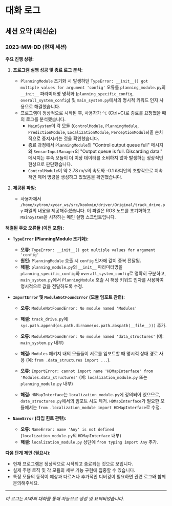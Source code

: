 # 대화 로그

## 세션 요약 (최신순)

### 2023-MM-DD (현재 세션)

**주요 진행 상황:**

1.  **프로그램 실행 성공 및 종료 로그 분석:**
    *   `PlanningModule` 초기화 시 발생하던 `TypeError: __init__() got multiple values for argument 'config'` 오류를 `planning_module.py`의 `__init__` 파라미터명 명확화 (`planning_specific_config`, `overall_system_config`) 및 `main_system.py`에서의 명시적 키워드 인자 사용으로 해결했습니다.
    *   프로그램이 정상적으로 시작된 후, 사용자가 `^C` (Ctrl+C)로 종료를 요청했을 때의 로그를 분석했습니다.
        *   `MainSystem`이 각 모듈 (`ControlModule`, `PlanningModule`, `PredictionModule`, `LocalizationModule`, `PerceptionModule`)을 순차적으로 중지시키는 것을 확인했습니다.
        *   종료 과정에서 `PlanningModule`의 "Control output queue full" 메시지와 `SensorInputManager`의 "Output queue is full. Discarding data." 메시지는 후속 모듈이 더 이상 데이터를 소비하지 않아 발생하는 정상적인 현상으로 판단했습니다.
        *   `ControlModule`이 약 2.78 m/s의 속도와 -0.1 라디안의 조향각으로 지속적인 제어 명령을 생성하고 있었음을 확인했습니다.

2.  **제공된 파일:**
    *   사용자께서 `/home/xytron/xycar_ws/src/kookmin/driver/Original/track_drive.py` 파일의 내용을 제공해주셨습니다. 이 파일은 ROS 노드를 초기화하고 `MainSystem`을 시작하는 메인 실행 스크립트입니다.

**해결된 주요 오류들 (이전 포함):**

*   **`TypeError` (PlanningModule 초기화):**
    *   **오류:** `TypeError: __init__() got multiple values for argument 'config'`
    *   **원인:** `PlanningModule` 호출 시 `config` 인자에 값이 중복 전달됨.
    *   **해결:** `planning_module.py`의 `__init__` 파라미터명을 `planning_specific_config`와 `overall_system_config`로 명확히 구분하고, `main_system.py`에서 `PlanningModule` 호출 시 해당 키워드 인자를 사용하여 명시적으로 값을 전달하도록 수정.

*   **`ImportError` 및 `ModuleNotFoundError` (모듈 임포트 관련):**
    *   **오류:** `ModuleNotFoundError: No module named 'Modules'`
    *   **해결:** `track_drive.py`에 `sys.path.append(os.path.dirname(os.path.abspath(__file__)))` 추가.

    *   **오류:** `ModuleNotFoundError: No module named 'data_structures'` (예: `main_system.py` 내부)
    *   **해결:** `Modules` 패키지 내의 모듈들이 서로를 임포트할 때 명시적 상대 경로 사용 (예: `from .data_structures import ...`).

    *   **오류:** `ImportError: cannot import name 'HDMapInterface' from 'Modules.data_structures'` (예: `localization_module.py` 또는 `planning_module.py` 내부)
    *   **해결:** `HDMapInterface`는 `localization_module.py`에 정의되어 있으므로, `data_structures.py`에서의 임포트 시도 제거. `HDMapInterface`가 필요한 모듈에서는 `from .localization_module import HDMapInterface`로 수정.

*   **`NameError` (타입 힌트 관련):**
    *   **오류:** `NameError: name 'Any' is not defined` (`localization_module.py`의 `HDMapInterface` 내부)
    *   **해결:** `localization_module.py` 상단에 `from typing import Any` 추가.

**다음 단계 제안 (필요시):**
*   현재 프로그램은 정상적으로 시작되고 종료되는 것으로 보입니다.
*   실제 주행 로직 및 각 모듈의 세부 기능 구현에 집중할 수 있습니다.
*   특정 모듈의 동작이 예상과 다르거나 추가적인 디버깅이 필요하면 관련 로그와 함께 문의해주세요.

---
*이 로그는 AI와의 대화를 통해 자동으로 생성 및 요약되었습니다.*